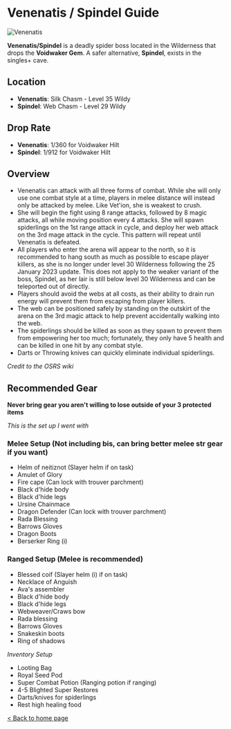 # Venenatis / Spindel Guide

![Venenatis](https://oldschool.runescape.wiki/images/thumb/Venenatis.png/250px-Venenatis.png)

**Venenatis/Spindel** is a deadly spider boss located in the Wilderness that drops the **Voidwaker Gem**. A safer alternative, **Spindel**, exists in the singles+ cave.

## Location

- **Venenatis**: Silk Chasm - Level 35 Wildy
- **Spindel**: Web Chasm - Level 29 Wildy

## Drop Rate

- **Venenatis**: 1/360 for Voidwaker Hilt
- **Spindel**: 1/912 for Voidwaker Hilt

## Overview

- Venenatis can attack with all three forms of combat. While she will only use one combat style at a time, players in melee distance will instead only be attacked by melee. Like Vet'ion, she is weakest to crush.
- She will begin the fight using 8 range attacks, followed by 8 magic attacks, all while moving position every 4 attacks. She will spawn spiderlings on the 1st range attack in cycle, and deploy her web attack on the 3rd mage attack in the cycle. This pattern will repeat until Venenatis is defeated.
- All players who enter the arena will appear to the north, so it is recommended to hang south as much as possible to escape player killers, as she is no longer under level 30 Wilderness following the 25 January 2023 update. This does not apply to the weaker variant of the boss, Spindel, as her lair is still below level 30 Wilderness and can be teleported out of directly.
- Players should avoid the webs at all costs, as their ability to drain run energy will prevent them from escaping from player killers.
- The web can be positioned safely by standing on the outskirt of the arena on the 3rd magic attack to help prevent accidentally walking into the web.
- The spiderlings should be killed as soon as they spawn to prevent them from empowering her too much; fortunately, they only have 5 health and can be killed in one hit by any combat style.
- Darts or Throwing knives can quickly eliminate individual spiderlings.

_Credit to the OSRS wiki_

## Recommended Gear

**Never bring gear you aren't willing to lose outside of your 3 protected items**

_This is the set up I went with_

### Melee Setup (Not including bis, can bring better melee str gear if you want)

- Helm of neitiznot (Slayer helm if on task)
- Amulet of Glory
- Fire cape (Can lock with trouver parchment)
- Black d'hide body
- Black d'hide legs
- Ursine Chainmace
- Dragon Defender (Can lock with trouver parchment)
- Rada Blessing
- Barrows Gloves
- Dragon Boots
- Berserker Ring (i)

### Ranged Setup (Melee is recommended)

- Blessed coif (Slayer helm (i) if on task)
- Necklace of Anguish
- Ava's assembler
- Black d'hide body
- Black d'hide legs
- Webweaver/Craws bow
- Rada blessing
- Barrows Gloves
- Snakeskin boots
- Ring of shadows


_Inventory Setup_

- Looting Bag
- Royal Seed Pod
- Super Combat Potion (Ranging potion if ranging)
- 4-5 Blighted Super Restores
- Darts/knives for spiderlings
- Rest high healing food

[< Back to home page](../index.html)
